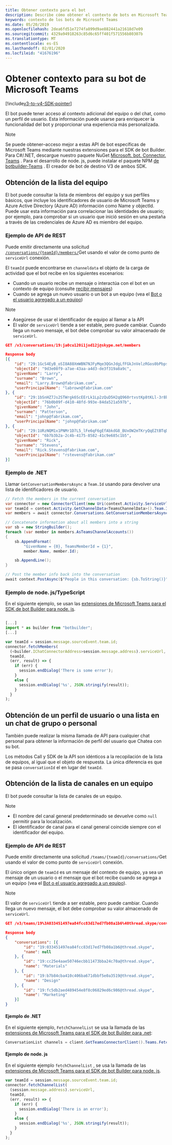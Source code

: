 ```yaml
---
title: Obtener contexto para el bot
description: Describe cómo obtener el contexto de bots en Microsoft Teams.
keywords: contexto de los bots de Microsoft Teams
ms.date: 05/20/2019
ms.openlocfilehash: 2dea6fd51e7274fa899d9ae882441a21618d7e09
ms.sourcegitcommit: 4329a94918263c85d6c65ff401f571556b80307b
ms.translationtype: MT
ms.contentlocale: es-ES
ms.lasthandoff: 02/01/2020
ms.locfileid: "41676196"
---
```

# <a name="get-context-for-your-microsoft-teams-bot"></a>Obtener contexto para su bot de Microsoft Teams

[!include[v3-to-v4-SDK-pointer](~/includes/v3-to-v4-pointer-bots.md)]

El bot puede tener acceso al contexto adicional del equipo o del chat, como un perfil de usuario. Esta información puede usarse para enriquecer la funcionalidad del bot y proporcionar una experiencia más personalizada.

> [!NOTE]
> Se puede obtener&ndash;acceso mejor a estas API de bot específicas de Microsoft Teams mediante nuestras extensiones para el SDK de bot Builder. Para C#/.NET, descargue nuestro paquete NuGet [Microsoft. bot. Connector. Teams](https://www.nuget.org/packages/Microsoft.Bot.Connector.Teams) . Para el desarrollo de node. js, puede instalar el paquete NPM [de botbuilder-Teams](https://www.npmjs.com/package/botbuilder-teams) . El creador de bot de destino V3 de ambos SDK.

## <a name="fetching-the-team-roster"></a>Obtención de la lista del equipo

El bot puede consultar la lista de miembros del equipo y sus perfiles básicos, que incluye los identificadores de usuario de Microsoft Teams y Azure Active Directory (Azure AD) información como Name y objectId. Puede usar esta información para correlacionar las identidades de usuario; por ejemplo, para comprobar si un usuario que inició sesión en una pestaña a través de las credenciales de Azure AD es miembro del equipo.

### <a name="rest-api-example"></a>Ejemplo de API de REST

Puede emitir directamente una solicitud [`/conversations/{teamId}/members/`](/bot-framework/rest-api/bot-framework-rest-connector-api-reference#get-conversation-members)Get usando el valor de como punto de `serviceUrl` conexión.

El `teamId` puede encontrarse en `channeldata` el objeto de la carga de actividad que el bot recibe en los siguientes escenarios:
* Cuando un usuario recibe un mensaje o interactúa con el bot en un contexto de equipo (consulte [recibir mensajes](~/resources/bot-v3/bot-conversations/bots-conversations.md#receiving-messages))
* Cuando se agrega un nuevo usuario o un bot a un equipo (vea el [Bot o el usuario agregado a un equipo](~/resources/bot-v3/bots-notifications.md#bot-or-user-added-to-a-team))

> [!NOTE]
>* Asegúrese de usar el identificador de equipo al llamar a la API
>* El valor de `serviceUrl` tiende a ser estable, pero puede cambiar. Cuando llega un nuevo mensaje, el bot debe comprobar su valor almacenado de `serviceUrl`.

```json
GET /v3/conversations/19:ja0cu120i1jod12j@skype.net/members

Response body
[{
    "id": "29:1GcS4EyB_oSI8A88XmWBN7NJFyMqe3QGnJdgLfFGkJnVelzRGos0bPbpsfJjcbAD22bmKc4GMbrY2g4JDrrA8vM06X1-cHHle4zOE6U4ttcc",
    "objectId": "9d3e08f9-a7ae-43aa-a4d3-de3f319a8a9c",
    "givenName": "Larry",
    "surname": "Brown",
    "email": "Larry.Brown@fabrikam.com",
    "userPrincipalName": "labrown@fabrikam.com"
}, {
    "id": "29:1bSnHZ7Js2STWrgk6ScEErLk1Lp2zQuD5H2qQ960rtvstKp8tKLl-3r8b6DoW0QxZimuTxk_kupZ1DBMpvIQQUAZL-PNj0EORDvRZXy8kvWk",
    "objectId": "76b0b09f-d410-48fd-993e-84da521a597b",
    "givenName": "John",
    "surname": "Patterson",
    "email": "johnp@fabrikam.com",
    "userPrincipalName": "johnp@fabrikam.com"
}, {
    "id": "29:1URzNQM1x1PNMr1D7L5_lFe6qF6gEfAbkdG8_BUxOW2mTKryQqEZtBTqDt10-MghkzjYDuUj4KG6nvg5lFAyjOLiGJ4jzhb99WrnI7XKriCs",
    "objectId": "6b7b3b2a-2c4b-4175-8582-41c9e685c1b5",
    "givenName": "Rick",
    "surname": "Stevens",
    "email": "Rick.Stevens@fabrikam.com",
    "userPrincipalName": "rstevens@fabrikam.com"
}]
```

### <a name="net-example"></a>Ejemplo de .NET

Llamar `GetConversationMembersAsync` a `Team.Id` usando para devolver una lista de identificadores de usuario.

```csharp
// Fetch the members in the current conversation
var connector = new ConnectorClient(new Uri(context.Activity.ServiceUrl));
var teamId = context.Activity.GetChannelData<TeamsChannelData>().Team.Id;
var members = await connector.Conversations.GetConversationMembersAsync(teamId);

// Concatenate information about all members into a string
var sb = new StringBuilder();
foreach (var member in members.AsTeamsChannelAccounts())
{
    sb.AppendFormat(
        "GivenName = {0}, TeamsMemberId = {1}",
        member.Name, member.Id);

    sb.AppendLine();
}

// Post the member info back into the conversation
await context.PostAsync($"People in this conversation: {sb.ToString()}");
```

### <a name="nodejstypescript-example"></a>Ejemplo de node. js/TypeScript

En el siguiente ejemplo, se usan las [extensiones de Microsoft Teams para el SDK de bot Builder para node. js](https://www.npmjs.com/package/botbuilder-teams).

```typescript

[...]
import * as builder from "botbuilder";
[...]

var teamId = session.message.sourceEvent.team.id;
connector.fetchMembers(
  (<builder.IChatConnectorAddress>session.message.address).serviceUrl,
  teamId,
  (err, result) => {
    if (err) {
      session.endDialog('There is some error');
    }
    else {
      session.endDialog('%s', JSON.stringify(result));
    }
  }
);
```

## <a name="fetching-user-profile-or-roster-in-personal-or-group-chat"></a>Obtención de un perfil de usuario o una lista en un chat de grupo o personal

También puede realizar la misma llamada de API para cualquier chat personal para obtener la información de perfil del usuario que Chatea con su bot.

Los métodos Call y SDK de la API son idénticos a la recopilación de la lista de equipos, al igual que el objeto de respuesta. La única diferencia es que se pasa `conversationId` el en lugar del `teamId`.

## <a name="fetching-the-list-of-channels-in-a-team"></a>Obtención de la lista de canales en un equipo

El bot puede consultar la lista de canales de un equipo.

> [!NOTE]
>
>* El nombre del canal general predeterminado se devuelve como `null` permitir para la localización.
>* El identificador de canal para el canal general coincide siempre con el identificador del equipo.

### <a name="rest-api-example"></a>Ejemplo de API de REST

Puede emitir directamente una solicitud `/teams/{teamId}/conversations/`Get usando el valor de como punto de `serviceUrl` conexión.

El único origen de `teamId` es un mensaje del contexto de equipo, ya sea un mensaje de un usuario o el mensaje que el bot recibe cuando se agrega a un equipo (vea el [Bot o el usuario agregado a un equipo](~/resources/bot-v3/bots-notifications.md#team-member-or-bot-addition)).

> [!NOTE]
> El valor de `serviceUrl` tiende a ser estable, pero puede cambiar. Cuando llega un nuevo mensaje, el bot debe comprobar su valor almacenado de `serviceUrl`.

```json
GET /v3/teams/19%3A033451497ea84fcc83d17ed7fb08a1b6%40thread.skype/conversations

Response body
{
    "conversations": [{
        "id": "19:033451497ea84fcc83d17ed7fb08a1b6@thread.skype",
        "name": null
    }, {
        "id": "19:cc25e4aae50746ecbb11473bba24c70a@thread.skype",
        "name": "Materials"
    }, {
        "id": "19:b7b84cba410c406ba671dbbf5e0a3519@thread.skype",
        "name": "Design"
    }, {
        "id": "19:fc5db2aed489454e8f8c06829ed6c986@thread.skype",
        "name": "Marketing"
    }]
}
```

#### <a name="net-example"></a>Ejemplo de .NET

En el siguiente ejemplo, `FetchChannelList` se usa la llamada de las [extensiones de Microsoft Teams para el SDK de bot Builder para .net](https://www.nuget.org/packages/Microsoft.Bot.Connector.Teams):

```csharp
ConversationList channels = client.GetTeamsConnectorClient().Teams.FetchChannelList(activity.GetChannelData<TeamsChannelData>().Team.Id);
```

#### <a name="nodejs-example"></a>Ejemplo de node. js

En el siguiente ejemplo `fetchChannelList` , se usa la llamada de las [extensiones de Microsoft Teams para el SDK de bot Builder para node. js](https://www.npmjs.com/package/botbuilder-teams).

```javascript
var teamId = session.message.sourceEvent.team.id;
connector.fetchChannelList(
  (session.message.address).serviceUrl,
  teamId,
  (err, result) => {
    if (err) {
      session.endDialog('There is an error');
    }
    else {
      session.endDialog('%s', JSON.stringify(result));
    }
  }
);
```
